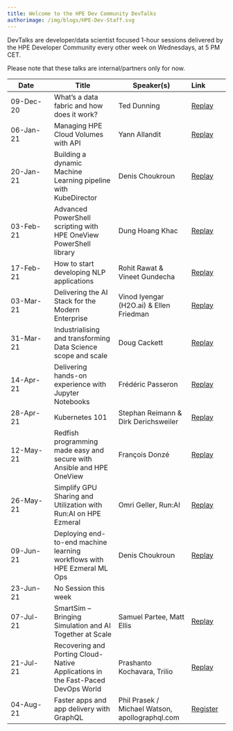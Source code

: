 ```yaml
---
title: Welcome to the HPE Dev Community DevTalks
authorimage: /img/blogs/HPE-Dev-Staff.svg
---
```

DevTalks are developer/data scientist focused 1-hour sessions delivered by the HPE Developer Community
 every other week on Wednesdays, at 5 PM CET. 

Please note that these talks are internal/partners only for now.

| &nbsp;&nbsp;&nbsp;&nbsp;Date&nbsp;&nbsp;&nbsp;&nbsp;&nbsp;&nbsp;&nbsp; | Title                                                                           | Speaker(s)                                      | Link&nbsp;&nbsp;&nbsp;&nbsp;&nbsp;&nbsp;&nbsp;&nbsp;&nbsp;                                                                       |
| ---------------------------------------------------------------------- | ------------------------------------------------------------------------------- | ----------------------------------------------- | -------------------------------------------------------------------------------------------------------------------------------- |
| 09-Dec-20                                                              | What’s a data fabric and how does it work?                                      | Ted Dunning                                     | [Replay](https://vimeo.com/489790992/47e806f228)                                                                                 |
| 06-Jan-21                                                              | Managing HPE Cloud Volumes with API                                             | Yann Allandit                                   | [Replay](https://vimeo.com/498286520/1a5f5f742a)                                                                                 |
| 20-Jan-21                                                              | Building a dynamic Machine Learning pipeline with KubeDirector                  | Denis Choukroun                                 | [Replay](https://vimeo.com/503611948)                                                                                            |
| 03-Feb-21                                                              | Advanced PowerShell scripting with HPE OneView PowerShell library               | Dung Hoang Khac                                 | [Replay](https://vimeo.com/508802530)                                                                                            |
| 17-Feb-21                                                              | How to start developing NLP applications                                        | Rohit Rawat & Vineet Gundecha                   | [Replay](https://vimeo.com/514054456)                                                                                            |
| 03-Mar-21                                                              | Delivering the AI Stack for the Modern Enterprise                               | Vinod Iyengar (H2O.ai) &  Ellen Friedman        | [Replay](https://vimeo.com/520629079/56fecc72f8)                                                                                 |
| 31-Mar-21                                                              | Industrialising and transforming Data Science scope and scale                   | Doug Cackett                                    | [Replay](https://vimeo.com/532641045/d498467501)                                                                                 |
| 14-Apr-21                                                              | Delivering hands-on experience with Jupyter Notebooks                           | Frédéric Passeron                               | [Replay](https://vimeo.com/538827953/40387677ef)                                                                                 |
| 28-Apr-21                                                              | Kubernetes 101                                                                  | Stephan Reimann & Dirk Derichsweiler            | [Replay](https://vimeo.com/545011185/c1743960d0)                                                                                 |
| 12-May-21                                                              | Redfish programming made easy and secure with Ansible and HPE OneView           | François Donzé                                  | [Replay](https://vimeo.com/551601359/637575f495)                                                                                 |
| 26-May-21                                                              | Simplify GPU Sharing and Utilization with Run:AI on HPE Ezmeral                 | Omri Geller, Run:AI                             | [Replay](https://vimeo.com/557113873/5f3a04fc1e)                                                                                 |
| 09-Jun-21                                                              | Deploying end-to-end machine learning workflows​ with HPE Ezmeral ML Ops        | Denis Choukroun                                 | [Replay](https://vimeo.com/562745492/d1f03aa406)                                                                                 |
| 23-Jun-21                                                              | No Session this week                                                            |                                                 |                                                                                                                                  |
| 07-Jul-21                                                              | SmartSim – Bringing Simulation and AI Together at Scale                         | Samuel Partee, Matt Ellis                       | [Replay](https://vimeo.com/manage/videos/573904060) |
| 21-Jul-21                                                              | Recovering and Porting Cloud-Native Applications in the Fast-Paced DevOps World | Prashanto Kochavara, Trilio                     |  [Replay](https://www.hpe.com/h22228/video-gallery/us/en/aa03e5ce-2f37-46cb-8a2e-cc72f055be9a/video/ )                                           |
| 04-Aug-21                                                              | Faster apps and app delivery with GraphQL                                       | Phil Prasek / Michael Watson, apollographql.com | [Register](https://hpe.zoom.us/meeting/register/tJIrcOGgpz8jGtQ3JUFRAk1wuaqCtJAFYrNu)                                            |